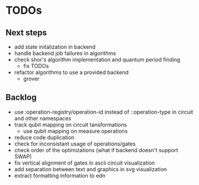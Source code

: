 # TODOs

## Next steps
* add state initalization in backend
* handle backend job failures in algorithms
* check shor's algorithm implementation and quantum period finding
  * fix TODOs
* refactor algorithms to use a provided backend
  * grover

## Backlog
* use :operation-registry/operation-id instead of ::operation-type in circuit
  and other namespaces
* track qubit mapping on circuit tansformations
  * use qubit mapping on measure operations
* reduce code duplication
* check for inconsistant usage of operations/gates
* check order of the optimizations (what if backend doesn't support SWAP)
* fix vertical alignment of gates in ascii circuit visualization
* add separation between text and graphics in svg visualization
* extract formatting information to edn
